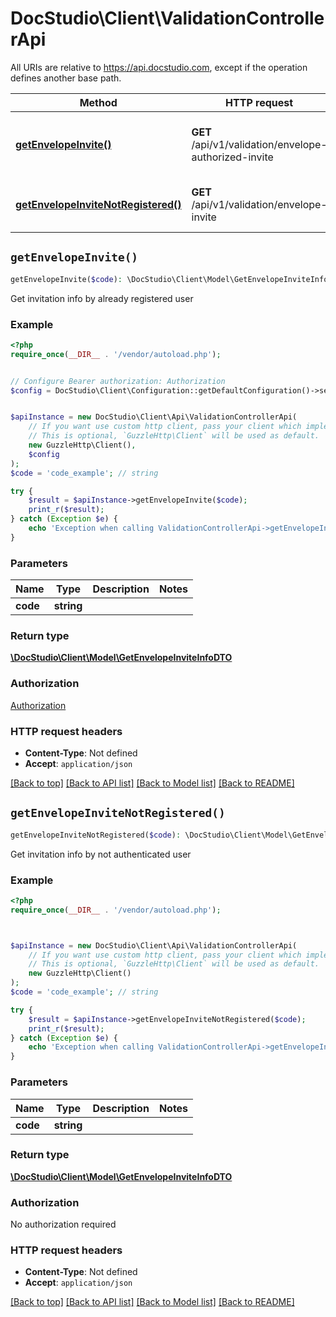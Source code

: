 # DocStudio\Client\ValidationControllerApi

All URIs are relative to https://api.docstudio.com, except if the operation defines another base path.

| Method | HTTP request | Description |
| ------------- | ------------- | ------------- |
| [**getEnvelopeInvite()**](ValidationControllerApi.md#getEnvelopeInvite) | **GET** /api/v1/validation/envelope-authorized-invite | Get invitation info by already registered user |
| [**getEnvelopeInviteNotRegistered()**](ValidationControllerApi.md#getEnvelopeInviteNotRegistered) | **GET** /api/v1/validation/envelope-invite | Get invitation info by not authenticated user |


## `getEnvelopeInvite()`

```php
getEnvelopeInvite($code): \DocStudio\Client\Model\GetEnvelopeInviteInfoDTO
```

Get invitation info by already registered user

### Example

```php
<?php
require_once(__DIR__ . '/vendor/autoload.php');


// Configure Bearer authorization: Authorization
$config = DocStudio\Client\Configuration::getDefaultConfiguration()->setAccessToken('YOUR_ACCESS_TOKEN');


$apiInstance = new DocStudio\Client\Api\ValidationControllerApi(
    // If you want use custom http client, pass your client which implements `GuzzleHttp\ClientInterface`.
    // This is optional, `GuzzleHttp\Client` will be used as default.
    new GuzzleHttp\Client(),
    $config
);
$code = 'code_example'; // string

try {
    $result = $apiInstance->getEnvelopeInvite($code);
    print_r($result);
} catch (Exception $e) {
    echo 'Exception when calling ValidationControllerApi->getEnvelopeInvite: ', $e->getMessage(), PHP_EOL;
}
```

### Parameters

| Name | Type | Description  | Notes |
| ------------- | ------------- | ------------- | ------------- |
| **code** | **string**|  | |

### Return type

[**\DocStudio\Client\Model\GetEnvelopeInviteInfoDTO**](../Model/GetEnvelopeInviteInfoDTO.md)

### Authorization

[Authorization](../../README.md#Authorization)

### HTTP request headers

- **Content-Type**: Not defined
- **Accept**: `application/json`

[[Back to top]](#) [[Back to API list]](../../README.md#endpoints)
[[Back to Model list]](../../README.md#models)
[[Back to README]](../../README.md)

## `getEnvelopeInviteNotRegistered()`

```php
getEnvelopeInviteNotRegistered($code): \DocStudio\Client\Model\GetEnvelopeInviteInfoDTO
```

Get invitation info by not authenticated user

### Example

```php
<?php
require_once(__DIR__ . '/vendor/autoload.php');



$apiInstance = new DocStudio\Client\Api\ValidationControllerApi(
    // If you want use custom http client, pass your client which implements `GuzzleHttp\ClientInterface`.
    // This is optional, `GuzzleHttp\Client` will be used as default.
    new GuzzleHttp\Client()
);
$code = 'code_example'; // string

try {
    $result = $apiInstance->getEnvelopeInviteNotRegistered($code);
    print_r($result);
} catch (Exception $e) {
    echo 'Exception when calling ValidationControllerApi->getEnvelopeInviteNotRegistered: ', $e->getMessage(), PHP_EOL;
}
```

### Parameters

| Name | Type | Description  | Notes |
| ------------- | ------------- | ------------- | ------------- |
| **code** | **string**|  | |

### Return type

[**\DocStudio\Client\Model\GetEnvelopeInviteInfoDTO**](../Model/GetEnvelopeInviteInfoDTO.md)

### Authorization

No authorization required

### HTTP request headers

- **Content-Type**: Not defined
- **Accept**: `application/json`

[[Back to top]](#) [[Back to API list]](../../README.md#endpoints)
[[Back to Model list]](../../README.md#models)
[[Back to README]](../../README.md)

